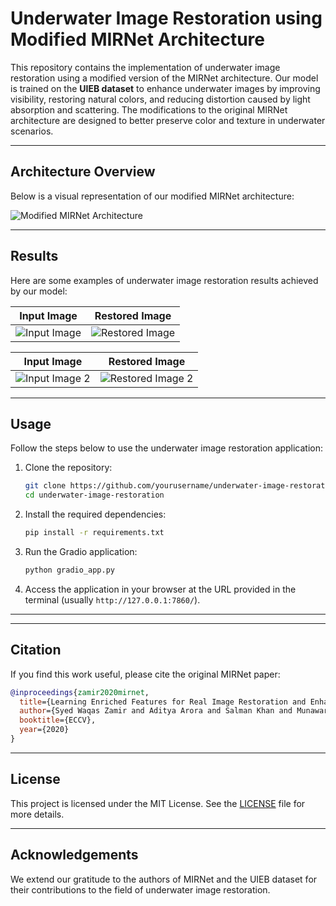 # Underwater Image Restoration using Modified MIRNet Architecture

This repository contains the implementation of underwater image restoration using a modified version of the MIRNet architecture. Our model is trained on the **UIEB dataset** to enhance underwater images by improving visibility, restoring natural colors, and reducing distortion caused by light absorption and scattering. The modifications to the original MIRNet architecture are designed to better preserve color and texture in underwater scenarios.

---

## Architecture Overview

Below is a visual representation of our modified MIRNet architecture:

![Modified MIRNet Architecture](./assets/architecture.png)

---

## Results

Here are some examples of underwater image restoration results achieved by our model:

| Input Image | Restored Image |
|-------------|----------------|
| ![Input Image](./assets/input_image.png) | ![Restored Image](./assets/restored_image.png) |

| Input Image | Restored Image |
|-------------|----------------|
| ![Input Image 2](./assets/input_image2.png) | ![Restored Image 2](./assets/restored_image2.png) |

---

## Usage

Follow the steps below to use the underwater image restoration application:

1. Clone the repository:
   ```bash
   git clone https://github.com/yourusername/underwater-image-restoration.git
   cd underwater-image-restoration
   ```

2. Install the required dependencies:
   ```bash
   pip install -r requirements.txt
   ```

3. Run the Gradio application:
   ```bash
   python gradio_app.py
   ```

4. Access the application in your browser at the URL provided in the terminal (usually `http://127.0.0.1:7860/`).

---

---

## Citation

If you find this work useful, please cite the original MIRNet paper:

```bibtex
@inproceedings{zamir2020mirnet,
  title={Learning Enriched Features for Real Image Restoration and Enhancement},
  author={Syed Waqas Zamir and Aditya Arora and Salman Khan and Munawar Hayat and Fahad Shahbaz Khan and Ming-Hsuan Yang},
  booktitle={ECCV},
  year={2020}
}
```

---

## License

This project is licensed under the MIT License. See the [LICENSE](./LICENSE) file for more details.

---

## Acknowledgements

We extend our gratitude to the authors of MIRNet and the UIEB dataset for their contributions to the field of underwater image restoration.
